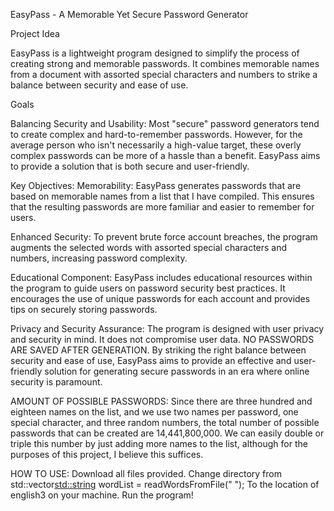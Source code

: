 EasyPass - A Memorable Yet Secure Password Generator

Project Idea

EasyPass is a lightweight program designed to simplify the process of creating strong and memorable passwords. It combines memorable names from a document with assorted special characters and numbers to strike a balance between security and ease of use.

Goals

Balancing Security and Usability: Most "secure" password generators tend to create complex and hard-to-remember passwords. However, for the average person who isn't necessarily a high-value target, these overly complex passwords can be more of a hassle than a benefit. EasyPass aims to provide a solution that is both secure and user-friendly.

Key Objectives: Memorability: EasyPass generates passwords that are based on memorable names from a list that I have compiled. This ensures that the resulting passwords are more familiar and easier to remember for users.

Enhanced Security: To prevent brute force account breaches, the program augments the selected words with assorted special characters and numbers, increasing password complexity.

Educational Component: EasyPass includes educational resources within the program to guide users on password security best practices. It encourages the use of unique passwords for each account and provides tips on securely storing passwords.

Privacy and Security Assurance: The program is designed with user privacy and security in mind. It does not compromise user data. NO PASSWORDS ARE SAVED AFTER GENERATION. By striking the right balance between security and ease of use, EasyPass aims to provide an effective and user-friendly solution for generating secure passwords in an era where online security is paramount.

AMOUNT OF POSSIBLE PASSWORDS:
Since there are three hundred and eighteen names on the list, and we use two names per password, one special character, and three random numbers, the total number of possible passwords that can be created are 14,441,800,000. We can easily double or triple this number by just adding more names to the list, although for the purposes of this project, I believe this suffices. 





HOW TO USE: 
Download all files provided.
Change directory from std::vector<std::string> wordList = readWordsFromFile(" "); To the location of english3 on your machine. 
Run the program!









